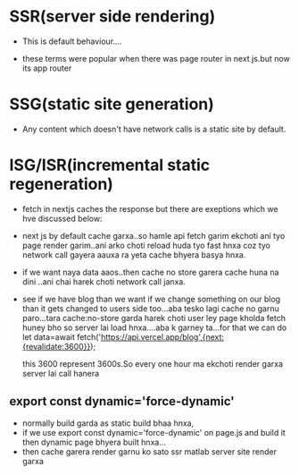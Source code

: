 # SSR(server side rendering)
- This is default behaviour....

- these terms were popular when there was page router in next js.but now its app router

# SSG(static site generation)
- Any content which doesn't have network calls is a static site by default.

# ISG/ISR(incremental static regeneration)
<!-- read fetch function next js documentation -->
- fetch in nextjs caches the response but there are exeptions which we hve discussed below:
- next js by default cache garxa..so hamle api fetch garim ekchoti ani tyo page render garim..ani arko choti reload huda tyo fast hnxa coz tyo network call gayera aauxa ra yeta cache bhyera basya hnxa.
- if we want naya data aaos..then cache no store garera cache huna na dini ..ani chai harek choti network call janxa.
-  see if we have blog than we want if we change something on our blog than it gets changed to users side too...aba tesko lagi cache no garnu paro...tara cache:no-store garda harek choti user ley page kholda fetch huney bho so server lai load hnxa....aba k garney ta...for that we can do 
      let data=await fetch('https://api.vercel.app/blog',{next:{revalidate:3600}});

      this 3600 represent 3600s.So every one hour ma ekchoti render garxa server lai call hanera
## export const dynamic='force-dynamic'
- normally build garda as static build bhaa hnxa,
- if we use export const dynamic='force-dynamic' on page.js and build it then dynamic page bhyera built hnxa...
- then cache garera render garnu ko sato ssr matlab server site render garxa